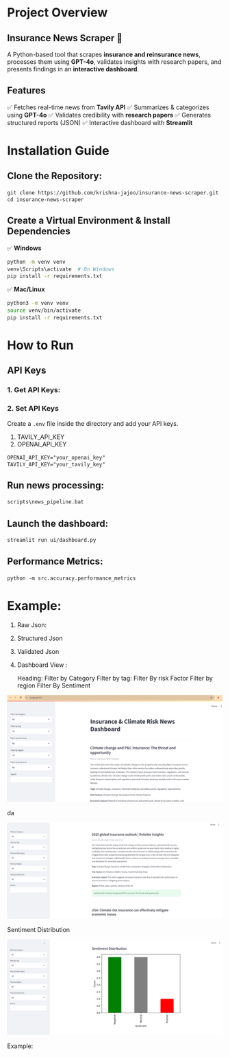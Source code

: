 # Project Overview

## Insurance News Scraper 🚀

A Python-based tool that scrapes **insurance and reinsurance news**, processes them using **GPT-4o**, validates insights with research papers, and presents findings in an **interactive dashboard**.

## Features

✅ Fetches real-time news from **Tavily API**
✅ Summarizes & categorizes using **GPT-4o**
✅ Validates credibility with **research papers**
✅ Generates structured reports (JSON)
✅ Interactive dashboard with **Streamlit**

# Installation Guide

## Clone the Repository:

```env
git clone https://github.com/krishna-jajoo/insurance-news-scraper.git  
cd insurance-news-scraper
```

## Create a Virtual Environment & Install Dependencies

✅ **Windows**

```bash
python -m venv venv
venv\Scripts\activate  # On Windows
pip install -r requirements.txt
```

✅ **Mac/Linux**

```bash
python3 -m venv venv
source venv/bin/activate
pip install -r requirements.txt  
```

# **How to Run**

## API Keys

### 1. Get API Keys:

### 2. Set API Keys

Create a `.env` file inside the directory and add your API keys.

1) TAVILY_API_KEY
2) OPENAI_API_KEY

```env
OPENAI_API_KEY="your_openai_key"  
TAVILY_API_KEY="your_tavily_key"
```

## Run news processing:

```md
scripts\news_pipeline.bat
```

## Launch the dashboard:

```md
streamlit run ui/dashboard.py 
```

## Performance Metrics:

```md
python -m src.accuracy.performance_metrics
```

# Example:

1) Raw Json:
2) Structured Json
3) Validated Json
4) Dashboard View :

   Heading:
   Filter by Category
   Filter by tag:
   Filter By risk Factor
   Filter by region
   Filter By Sentiment

![1743270511083](image/README/1743270511083.png)

da

![1743270620380](image/README/1743270620380.png)

Sentiment Distribution

![1743270564867](image/README/1743270564867.png)

Example:
